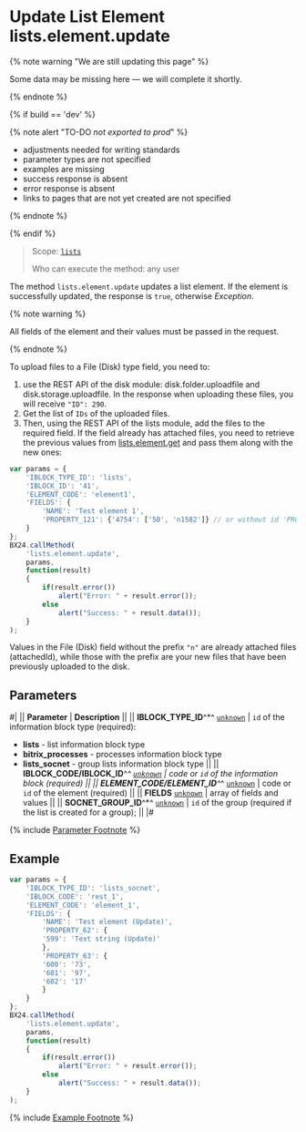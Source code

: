 # Update List Element lists.element.update

{% note warning "We are still updating this page" %}

Some data may be missing here — we will complete it shortly.

{% endnote %}

{% if build == 'dev' %}

{% note alert "TO-DO _not exported to prod_" %}

- adjustments needed for writing standards
- parameter types are not specified
- examples are missing
- success response is absent
- error response is absent
- links to pages that are not yet created are not specified

{% endnote %}

{% endif %}

> Scope: [`lists`](../../scopes/permissions.md)
>
> Who can execute the method: any user

The method `lists.element.update` updates a list element. If the element is successfully updated, the response is `true`, otherwise *Exception*.

{% note warning %}

All fields of the element and their values must be passed in the request.

{% endnote %}

To upload files to a File (Disk) type field, you need to:

1. use the REST API of the disk module: disk.folder.uploadfile and disk.storage.uploadfile. In the response when uploading these files, you will receive `"ID": 290`.
2. Get the list of `IDs` of the uploaded files.
3. Then, using the REST API of the lists module, add the files to the required field. If the field already has attached files, you need to retrieve the previous values from [lists.element.get](./lists-element-get.md) and pass them along with the new ones:

```js
var params = {
    'IBLOCK_TYPE_ID': 'lists',
    'IBLOCK_ID': '41',
    'ELEMENT_CODE': 'element1',
    'FIELDS': {
        'NAME': 'Test element 1',
        'PROPERTY_121': {'4754': ['50', 'n1582']} // or without id 'PROPERTY_121': {'n0': ['50', 'n1582']}
    }
};
BX24.callMethod(
    'lists.element.update',
    params,
    function(result)
    {
        if(result.error())
            alert("Error: " + result.error());
        else
            alert("Success: " + result.data());
    }
);
```
Values in the File (Disk) field without the prefix `"n"` are already attached files (attachedId), while those with the prefix are your new files that have been previously uploaded to the disk.

## Parameters

#|
|| **Parameter** | **Description** ||
|| **IBLOCK_TYPE_ID**^*^
[`unknown`](../../data-types.md) | `id` of the information block type (required):
- **lists** - list information block type
- **bitrix_processes** - processes information block type
- **lists_socnet** - group lists information block type ||
|| **IBLOCK_CODE/IBLOCK_ID**^*^
[`unknown`](../../data-types.md) | code or `id` of the information block (required) ||
|| **ELEMENT_CODE/ELEMENT_ID**^*^
[`unknown`](../../data-types.md) | code or `id` of the element (required) ||
|| **FIELDS**
[`unknown`](../../data-types.md) | array of fields and values ||
|| **SOCNET_GROUP_ID**^*^
[`unknown`](../../data-types.md) | `id` of the group (required if the list is created for a group); ||
|#

{% include [Parameter Footnote](../../../_includes/required.md) %}

## Example

```javascript
var params = {
    'IBLOCK_TYPE_ID': 'lists_socnet',
    'IBLOCK_CODE': 'rest_1',
    'ELEMENT_CODE': 'element_1',
    'FIELDS': {
        'NAME': 'Test element (Update)',
        'PROPERTY_62': {
        '599': 'Text string (Update)'
        },
        'PROPERTY_63': {
        '600': '73',
        '601': '97',
        '602': '17'
        }
    }
};
BX24.callMethod(
    'lists.element.update',
    params,
    function(result)
    {
        if(result.error())
            alert("Error: " + result.error());
        else
            alert("Success: " + result.data());
    }
);
```

{% include [Example Footnote](../../../_includes/examples.md) %}